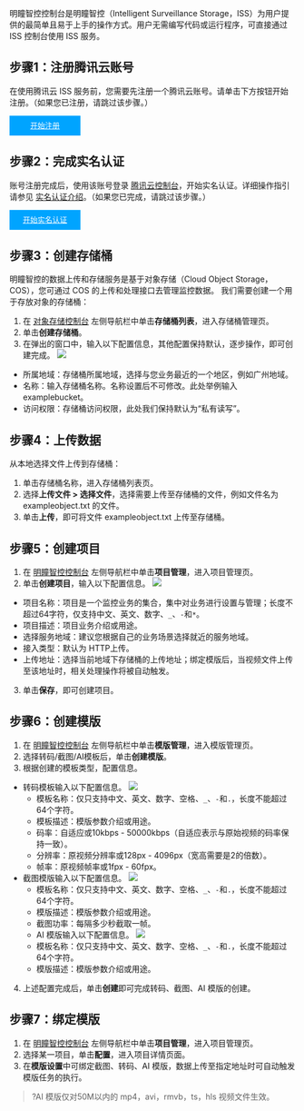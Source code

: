 
明瞳智控控制台是明瞳智控（Intelligent Surveillance Storage，ISS）为用户提供的最简单且易于上手的操作方式。用户无需编写代码或运行程序，可直接通过 ISS 控制台使用 ISS 服务。


## 步骤1：注册腾讯云账号
在使用腾讯云 ISS 服务前，您需要先注册一个腾讯云账号。请单击下方按钮开始注册。（如果您已注册，请跳过该步骤。）

<div style="background-color:#00A4FF; width: 125px; height: 35px; line-height:35px; text-align:center;"><a href="https://cloud.tencent.com/register?s_url=https%3A%2F%2Fcloud.tencent.com%2F" target="_blank"  style="color: white; font-size:13px;">开始注册</a></div>

## 步骤2：完成实名认证
账号注册完成后，使用该账号登录 [腾讯云控制台](https://console.cloud.tencent.com/)，开始实名认证。详细操作指引请参见 [实名认证介绍](https://cloud.tencent.com/document/product/378/3629)。（如果您已完成，请跳过该步骤。）

<div style="background-color:#00A4FF; width: 125px; height: 35px; line-height:35px; text-align:center;"><a href="https://console.cloud.tencent.com/developer" target="_blank"  style="color: white; font-size:13px;"  hotrep="document.guide.3128.btn2">开始实名认证</a></div>


## 步骤3：创建存储桶
明瞳智控的数据上传和存储服务是基于对象存储（Cloud Object Storage，COS），您可通过 COS 的上传和处理接口去管理监控数据。
我们需要创建一个用于存放对象的存储桶：

1. 在 [对象存储控制台](https://console.cloud.tencent.com/cos5) 左侧导航栏中单击**存储桶列表**，进入存储桶管理页。
2. 单击**创建存储桶**。
3. 在弹出的窗口中，输入以下配置信息，其他配置保持默认，逐步操作，即可创建完成。
![](https://qcloudimg.tencent-cloud.cn/raw/2e9b62bf6990c23910ed36726b8a73c2.png)
 - 所属地域：存储桶所属地域，选择与您业务最近的一个地区，例如广州地域。
 - 名称：输入存储桶名称。名称设置后不可修改。此处举例输入 examplebucket。
 - 访问权限：存储桶访问权限，此处我们保持默认为“私有读写”。


## 步骤4：上传数据

从本地选择文件上传到存储桶：
1. 单击存储桶名称，进入存储桶列表页。
2. 选择**上传文件 > 选择文件**，选择需要上传至存储桶的文件，例如文件名为 exampleobject.txt 的文件。
3. 单击**上传**，即可将文件 exampleobject.txt 上传至存储桶。


## 步骤5：创建项目
1. 在 [明瞳智控控制台](https://console.cloud.tencent.com/iss) 左侧导航栏中单击**项目管理**，进入项目管理页。
2. 单击**创建项目**，输入以下配置信息。
![](https://main.qcloudimg.com/raw/5994d625d8c1198e159a024920f07192.jpg)
 - 项目名称：项目是一个监控业务的集合，集中对业务进行设置与管理；长度不超过64字符，仅支持中文、英文、数字、`_`、`-`和`*`。
 - 项目描述：项目业务介绍或用途。
 - 选择服务地域：建议您根据自己的业务场景选择就近的服务地域。
 - 接入类型：默认为 HTTP上传。
 - 上传地址：选择当前地域下存储桶的上传地址；绑定模版后，当视频文件上传至该地址时，相关处理操作将被自动触发。
3. 单击**保存**，即可创建项目。

## 步骤6：创建模版
1. 在 [明瞳智控控制台](https://console.cloud.tencent.com/iss) 左侧导航栏中单击**模版管理**，进入模版管理页。
2. 选择转码/截图/AI模板后，单击**创建模版**。
3. 根据创建的模板类型，配置信息。
 - 转码模板输入以下配置信息。
![](https://main.qcloudimg.com/raw/0193b3e21e47b7935bc01d330f8304d3.png)
    - 模板名称：仅只支持中文、英文、数字、空格、`_`、`-`和`.`，长度不能超过64个字符。
    - 模板描述：模版参数介绍或用途。
    - 码率：自适应或10kbps - 50000kbps（自适应表示与原始视频的码率保持一致）。
    - 分辨率：原视频分辨率或128px - 4096px（宽高需要是2的倍数）。
    - 帧率：原视频帧率或1fpx - 60fpx。
 - 截图模版输入以下配置信息。
![](https://main.qcloudimg.com/raw/6a906242ff93c0e35148b0bbd83d50b5.png)
    - 模板名称：仅只支持中文、英文、数字、空格、`_`、`-`和`.`，长度不能超过64个字符。
    - 模版描述：模版参数介绍或用途。
    - 截图功率：每隔多少秒截取一帧。
   - AI 模版输入以下配置信息。
![](https://main.qcloudimg.com/raw/c34e6362d5e45986e79de53be88ec402.png)
    - 模板名称：仅只支持中文、英文、数字、空格、`_`、`-`和`.`，长度不能超过64个字符。
    - 模版描述：模版参数介绍或用途。
4. 上述配置完成后，单击**创建**即可完成转码、截图、AI 模版的创建。

## 步骤7：绑定模版
1. 在 [明瞳智控控制台](https://console.cloud.tencent.com/iss) 左侧导航栏中单击**项目管理**，进入项目管理页。
2. 选择某一项目，单击**配置**，进入项目详情页面。
3. 在**模版设置**中可绑定截图、转码、AI 模版，数据上传至指定地址时可自动触发模版任务的执行。
>?AI 模版仅对50M以内的 mp4，avi，rmvb，ts，hls 视频文件生效。
>
